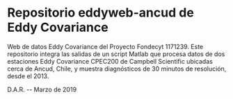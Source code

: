 # Repositorio eddyweb-ancud de Eddy Covariance

Web de datos Eddy Covariance del Proyecto Fondecyt 1171239. Este repositorio integra las salidas de un script Matlab que procesa datos de dos estaciones Eddy Covariance CPEC200 de Campbell Scientific ubicadas cerca de Ancud, Chile, y muestra diagnósticos de 30 minutos de resolución, desde el 2013.

D.A.R. -- Marzo de 2019
